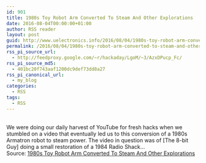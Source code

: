 ```yaml
---
id: 901
title: 1980s Toy Robot Arm Converted To Steam And Other Explorations
date: 2016-08-04T00:00:00+01:00
author: RSS reader
layout: post
guid: http://www.uelectronics.info/2016/08/04/1980s-toy-robot-arm-converted-to-steam-and-other-explorations/
permalink: /2016/08/04/1980s-toy-robot-arm-converted-to-steam-and-other-explorations/
rss_pi_source_url:
  - http://feedproxy.google.com/~r/hackaday/LgoM/~3/AzxDPucp_Fc/
rss_pi_source_md5:
  - 401bc20f743aaf1200dc9def73dd8a27
rss_pi_canonical_url:
  - my_blog
categories:
  - RSS
tags:
  - RSS
---
```

&#013;  
We were doing our daily harvest of YouTube for fresh hacks when we stumbled on a video that eventually led us to this conversion of a 1980s Armatron robot to steam power. The video in question was of [The 8-bit Guy] doing a small restoration of a 1984 Radio Shack…&#013;  
Source: <a href="http://feedproxy.google.com/~r/hackaday/LgoM/~3/AzxDPucp_Fc/" target="_blank">1980s Toy Robot Arm Converted To Steam And Other Explorations</a>